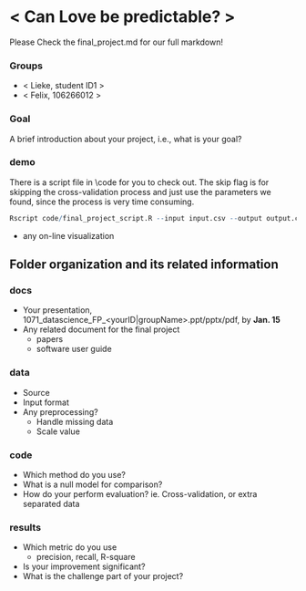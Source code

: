 # < Can Love be predictable? >

Please Check the final_project.md for our full markdown!

### Groups
* < Lieke, student ID1 >
* < Felix, 106266012 >


### Goal
A brief introduction about your project, i.e., what is your goal?

### demo 
There is a script file in \code for you to check out. The skip flag is for skipping the cross-validation process and just use the parameters we found, since the process is very time consuming. 
```R
Rscript code/final_project_script.R --input input.csv --output output.csv --skip 1
```
* any on-line visualization

## Folder organization and its related information

### docs
* Your presentation, 1071_datascience_FP_<yourID|groupName>.ppt/pptx/pdf, by **Jan. 15**
* Any related document for the final project
  * papers
  * software user guide

### data

* Source
* Input format
* Any preprocessing?
  * Handle missing data
  * Scale value

### code

* Which method do you use?
* What is a null model for comparison?
* How do your perform evaluation? ie. Cross-validation, or extra separated data

### results

* Which metric do you use 
  * precision, recall, R-square
* Is your improvement significant?
* What is the challenge part of your project?
